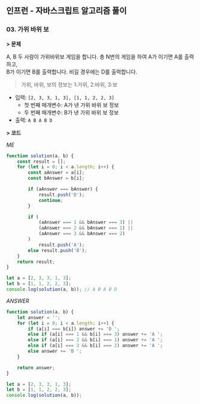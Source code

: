 ## 인프런 - 자바스크립트 알고리즘 풀이

### **03.** 가위 바위 보

**> 문제**

A, B 두 사람이 가위바위보 게임을 합니다. 총 N번의 게임을 하여 A가 이기면 A를 출력하고,  
B가 이기면 B를 출력합니다. 비길 경우에는 D를 출력합니다.  
> 가위, 바위, 보의 정보는 1:가위, 2:바위, 3:보

-   입력: `[2, 3, 3, 1, 3], [1, 1, 2, 2, 3]`
    - 첫 번째 매개변수: A가 낸 가위 바위 보 정보
    - 두 번째 매개변수: B가 낸 가위 바위 보 정보 
-   출력: `A B A B D`

**> 코드**

_ME_

```js
function solution(a, b) {
    const result = [];
    for (let i = 0; i < a.length; i++) {
        const aAnswer = a[i];
        const bAnswer = b[i];

        if (aAnswer === bAnswer) {
            result.push('D');
            continue;
        }

        if (
            (aAnswer === 1 && bAnswer === 3) ||
            (aAnswer === 2 && bAnswer === 1) ||
            (aAnswer === 3 && bAnswer === 2)
        )
            result.push('A');
        else result.push('B');
    }
    return result;
}

let a = [2, 3, 3, 1, 3];
let b = [1, 1, 2, 2, 3];
console.log(solution(a, b)); // A B A B D

```

_ANSWER_

```js
function solution(a, b) {
    let answer = '';
    for (let i = 0; i < a.length; i++) {
        if (a[i] === b[i]) answer += 'D ';
        else if (a[i] === 1 && b[i] === 3) answer += 'A ';
        else if (a[i] === 2 && b[i] === 1) answer += 'A ';
        else if (a[i] === 3 && b[i] === 2) answer += 'A ';
        else answer += 'B ';
    }

    return answer;
}

let a = [2, 3, 3, 1, 3];
let b = [1, 1, 2, 2, 3];
console.log(solution(a, b));
```
